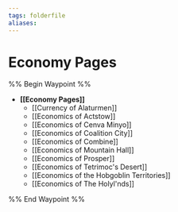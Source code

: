 ```yaml
---
tags: folderfile
aliases:
---
```


# Economy Pages
%% Begin Waypoint %%
- **[[Economy Pages]]**
	- [[Currency of Alaturmen]]
	- [[Economics of Actstow]]
	- [[Economics of Cenva Minyo]]
	- [[Economics of Coalition City]]
	- [[Economics of Combine]]
	- [[Economics of Mountain Hall]]
	- [[Economics of Prosper]]
	- [[Economics of Tetrimoc's Desert]]
	- [[Economics of the Hobgoblin Territories]]
	- [[Economics of The Holyl'nds]]

%% End Waypoint %%
